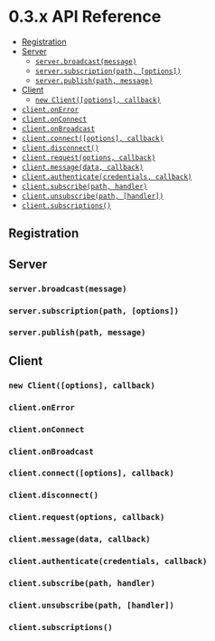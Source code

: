 # 0.3.x API Reference

- [Registration](#registration)
- [Server](#server)
    - [`server.broadcast(message)`](#serverbroadcastmessage)
    - [`server.subscription(path, [options])`](#serversubscriptionpath-options)
    - [`server.publish(path, message)`](#serverpublishpathmessage)
- [Client](#client)
    - [`new Client([options], callback)`](#new-clientoptions-callback)
- [`client.onError`](#clientonerror)
- [`client.onConnect`](#clientonconnect)
- [`client.onBroadcast`](#clientonbroadcast)
- [`client.connect([options], callback)`](#clientconnectoptions-callback)
- [`client.disconnect()`](#clientdisconnect)
- [`client.request(options, callback)`](#clientrequestoptions-callback)
- [`client.message(data, callback)`](#clientmessagedata-callback)
- [`client.authenticate(credentials, callback)`](#clientauthenticatecredentials-callback)
- [`client.subscribe(path, handler)`](#clientsubscribepath-handler)
- [`client.unsubscribe(path, [handler])`](#clientunsubscribepath-handler)
- [`client.subscriptions()`](#clientsubscriptions)

## Registration

## Server

### `server.broadcast(message)`

### `server.subscription(path, [options])`

### `server.publish(path, message)`

## Client

### `new Client([options], callback)`

### `client.onError`

### `client.onConnect`

### `client.onBroadcast`

### `client.connect([options], callback)`

### `client.disconnect()`

### `client.request(options, callback)`

### `client.message(data, callback)`

### `client.authenticate(credentials, callback)`

### `client.subscribe(path, handler)`

### `client.unsubscribe(path, [handler])`

### `client.subscriptions()`



